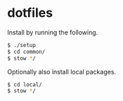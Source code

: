 # dotfiles

Install by running the following.
```bash
$ ./setup
$ cd common/
$ stow */
```

Optionally also install local packages.
```bash
$ cd local/
$ stow */
```
